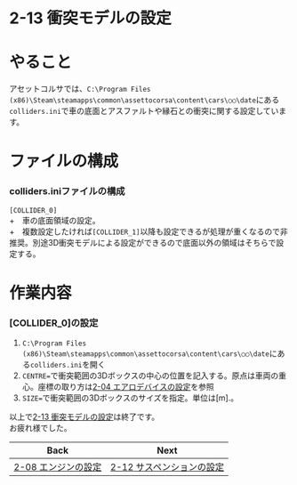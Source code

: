 # **2-13 衝突モデルの設定**   
# やること
アセットコルサでは、`C:\Program Files (x86)\Steam\steamapps\common\assettocorsa\content\cars\○○\date`にある`colliders.ini`で車の底面とアスファルトや縁石との衝突に関する設定しています。


# ファイルの構成
### colliders.iniファイルの構成
`[COLLIDER_0]`  
  +　車の底面領域の設定。  
  +　複数設定したければ`[COLLIDER_1]`以降も設定できるが処理が重くなるので非推奨。別途3D衝突モデルによる設定ができるので底面以外の領域はそちらで設定する。 

# 作業内容
### [COLLIDER_0]の設定
1. `C:\Program Files (x86)\Steam\steamapps\common\assettocorsa\content\cars\○○\date`にある`colliders.ini`を開く　　
2. `CENTRE=`で衝突範囲の3Dボックスの中心の位置を記入する。原点は車両の重心。座標の取り方は[2-04 エアロデバイスの設定](https://github.com/JSAE-ARCHIVES/MOD-Tutorial/blob/main/2%E7%AB%A0%20%E8%BB%8A%E4%B8%A1%E8%AB%B8%E5%85%83%E3%81%AE%E8%A8%AD%E5%AE%9A/2-04%20%E3%82%A8%E3%82%A2%E3%83%AD%E3%83%87%E3%83%90%E3%82%A4%E3%82%B9%E3%81%AE%E8%A8%AD%E5%AE%9A.md)を参照
3. `SIZE=`で衝突範囲の3Dボックスのサイズを指定。単位は[m].。


以上で[2-13 衝突モデルの設定](https://github.com/JSAE-ARCHIVES/MOD-Tutorial/blob/main/2%E7%AB%A0%20%E8%BB%8A%E4%B8%A1%E8%AB%B8%E5%85%83%E3%81%AE%E8%A8%AD%E5%AE%9A/2-08%20%E3%82%A8%E3%83%B3%E3%82%B8%E3%83%B3%E3%81%AE%E8%A8%AD%E5%AE%9A.md)は終了です。  
お疲れ様でした。  

| Back | Next |
|:---:|:---:|
| [2-08 エンジンの設定](https://github.com/JSAE-ARCHIVES/MOD-Tutorial/blob/main/2%E7%AB%A0%20%E8%BB%8A%E4%B8%A1%E8%AB%B8%E5%85%83%E3%81%AE%E8%A8%AD%E5%AE%9A/2-08%20%E3%82%A8%E3%83%B3%E3%82%B8%E3%83%B3%E3%81%AE%E8%A8%AD%E5%AE%9A.md) | [2-12 サスペンションの設定](https://github.com/JSAE-ARCHIVES/MOD-Tutorial/blob/main/2%E7%AB%A0%20%E8%BB%8A%E4%B8%A1%E8%AB%B8%E5%85%83%E3%81%AE%E8%A8%AD%E5%AE%9A/2-09%20%E3%82%B5%E3%82%B9%E3%83%9A%E3%83%B3%E3%82%B7%E3%83%A7%E3%83%B3%E3%81%AE%E8%A8%AD%E5%AE%9A.md) |
